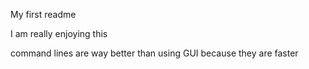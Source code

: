 My first readme

I am really enjoying this

command lines are way better than using GUI because they are faster
